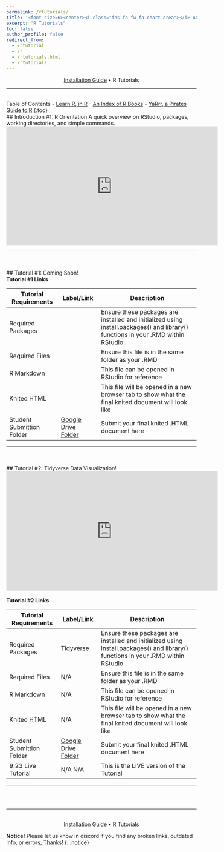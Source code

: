 ```yaml
---
permalink: /rtutorials/
title: '<font size=6><center><i class="fas fa-fw fa-chart-area"></i> ACE Scholars R Tutorial Portal</center></font>'
excerpt: "R Tutorials"
toc: false
author_profile: false
redirect_from: 
  - /rtutorial
  - /r
  - /rtutorials.html
  - /rtutorials
---
```

<center><a href="https://zacharycompton.github.io/installation/">Installation Guide</a> • R Tutorials </center>
<hr>
<br>
<i class="fas fa-fw fa-list"></i> Table of Contents
- <a href="https://swirlstats.com/students.html" target="_blank">Learn R, in R</a>
- <a href="https://www.bigbookofr.com/" target="_blank">An Index of R Books</a>
- <a href="https://bookdown.org/ndphillips/YaRrr/" target="_blank">YaRrr, a Pirates Guide to R</a>
{:toc}

<br>
<!-- COPY FROM HERE ########################################### -->
<a name="rintro1"><a/>
## <i class="fas fa-fw fa-user"></i> Introduction #1: R Orientation
A quick overview on RStudio, packages, working directories, and simple commands.			
<iframe width="560" height="315" src="https://www.youtube.com/embed/LxnmrknUTv8" title="YouTube video player" frameborder="0" allow="accelerometer; autoplay; clipboard-write; encrypted-media; gyroscope; picture-in-picture" allowfullscreen></iframe>
<hr>
<br>
<br>
<!-- ######################################################## TO HERE -->
<!-- COPY FROM HERE ########################################### -->
<a name="rtutorial1"><a/>
## <i class="fas fa-fw fa-laptop-code"></i> Tutorial #1: Coming Soon!
			
<!-- <center><iframe width="560" height="315" src="https://youtu.be/LxnmrknUTv8" title="YouTube video player" frameborder="0" allow="accelerometer; autoplay; clipboard-write; encrypted-media; gyroscope; picture-in-picture" allowfullscreen></iframe></center> -->
<br>
<b>Tutorial #1 Links</b>

| Tutorial Requirements  | Label/Link	 | Description |
| -------- | ------ | ------ |
| Required Packages |  | Ensure these packages are installed and initialized using install.packages() and library() functions in your .RMD within RStudio |
| Required Files | <a href="" target="_blank"></a> | Ensure this file is in the same folder as your .RMD |
| R Markdown | <a href="" target="_blank"></a>	| This file can be opened in RStudio for reference |
| Knited HTML |	<a href="" target="_blank"></a> | This file will be opened in a new browser tab to show what the final knited document will look like |
| Student Submittion Folder | <a href="https://drive.google.com/drive/folders/1d6VtGu1zCdrKInzRAUAagl8vsfRB8Ofc?usp=sharing" target="_blank">Google Drive Folder</a>	| Submit your final knited .HTML document here |

<hr>
<br>
<br>
<!-- ######################################################## TO HERE -->
<!-- ######################################################## TO HERE -->
<!-- COPY FROM HERE ########################################### -->
<a name="rtutorial2"><a/>
## <i class="fas fa-fw fa-laptop-code"></i> Tutorial #2: Tidyverse Data Visualization!
			
<center><iframe width="560" height="315" src="https://www.youtube.com/embed/qcqpOckeXTs" title="YouTube video player" frameborder="0" allow="accelerometer; autoplay; clipboard-write; encrypted-media; gyroscope; picture-in-picture" allowfullscreen></iframe></center>
<br>
<b>Tutorial #2 Links</b>

| Tutorial Requirements  | Label/Link	 | Description |
| -------- | ------ | ------ |
| Required Packages | Tidyverse | Ensure these packages are installed and initialized using install.packages() and library() functions in your .RMD within RStudio |
| Required Files | N/A <a href="" target="_blank"></a> | Ensure this file is in the same folder as your .RMD |
| R Markdown | N/A<a href="" target="_blank"></a>	| This file can be opened in RStudio for reference |
| Knited HTML |	N/A <a href="" target="_blank"></a> | This file will be opened in a new browser tab to show what the final knited document will look like |
| Student Submittion Folder | <a href="https://drive.google.com/drive/folders/1daKOoXTDjoMi2uHzHHUCuidjDDbnrsjj" target="_blank">Google Drive Folder</a>	| Submit your final knited .HTML document here |
| 9.23 Live Tutorial | N/A N/A<a href="" target="_blank"></a> | This is the LIVE version of the Tutorial|

<hr>
<br>
<br>
<!-- ######################################################## TO HERE -->
<a name="rtutorial2"></a>

<hr>
<br>
<center><a href="https://zacharycompton.github.io/installation/">Installation Guide</a> • R Tutorials </center>

**Notice!** Please let us know in discord if you find any broken links, outdated info, or errors, Thanks!
{: .notice}